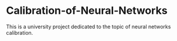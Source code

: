 # Calibration-of-Neural-Networks
This is a university project dedicated to the topic of neural networks calibration.
